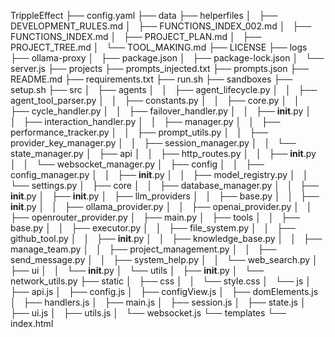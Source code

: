 TrippleEffect
├── config.yaml
├── data
├── helperfiles
│   ├── DEVELOPMENT_RULES.md
│   ├── FUNCTIONS_INDEX_002.md
│   ├── FUNCTIONS_INDEX.md
│   ├── PROJECT_PLAN.md
│   ├── PROJECT_TREE.md
│   └── TOOL_MAKING.md
├── LICENSE
├── logs
├── ollama-proxy
│   ├── package.json
│   ├── package-lock.json
│   └── server.js
├── projects
├── prompts_injected.txt
├── prompts.json
├── README.md
├── requirements.txt
├── run.sh
├── sandboxes
├── setup.sh
├── src
│   ├── agents
│   │   ├── agent_lifecycle.py
│   │   ├── agent_tool_parser.py
│   │   ├── constants.py
│   │   ├── core.py
│   │   ├── cycle_handler.py
│   │   ├── failover_handler.py
│   │   ├── __init__.py
│   │   ├── interaction_handler.py
│   │   ├── manager.py
│   │   ├── performance_tracker.py
│   │   ├── prompt_utils.py
│   │   ├── provider_key_manager.py
│   │   ├── session_manager.py
│   │   └── state_manager.py
│   ├── api
│   │   ├── http_routes.py
│   │   ├── __init__.py
│   │   └── websocket_manager.py
│   ├── config
│   │   ├── config_manager.py
│   │   ├── __init__.py
│   │   ├── model_registry.py
│   │   └── settings.py
│   ├── core
│   │   ├── database_manager.py
│   │   ├── __init__.py
│   ├── __init__.py
│   ├── llm_providers
│   │   ├── base.py
│   │   ├── __init__.py
│   │   ├── ollama_provider.py
│   │   ├── openai_provider.py
│   │   ├── openrouter_provider.py
│   ├── main.py
│   ├── tools
│   │   ├── base.py
│   │   ├── executor.py
│   │   ├── file_system.py
│   │   ├── github_tool.py
│   │   ├── __init__.py
│   │   ├── knowledge_base.py
│   │   ├── manage_team.py
│   │   ├── project_management.py
│   │   ├── send_message.py
│   │   ├── system_help.py
│   │   └── web_search.py
│   ├── ui
│   │   └── __init__.py
│   └── utils
│       ├── __init__.py
│       └── network_utils.py
├── static
│   ├── css
│   │   └── style.css
│   └── js
│       ├── api.js
│       ├── config.js
│       ├── configView.js
│       ├── domElements.js
│       ├── handlers.js
│       ├── main.js
│       ├── session.js
│       ├── state.js
│       ├── ui.js
│       ├── utils.js
│       └── websocket.js
└── templates
    └── index.html